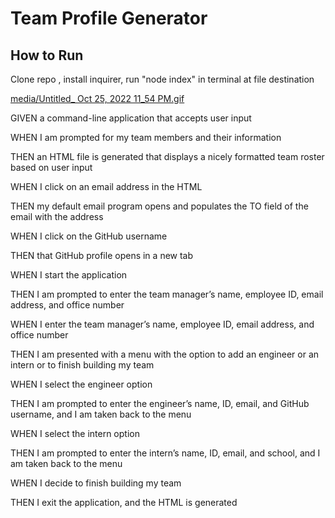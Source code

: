 # Team Profile Generator

## How to Run

Clone repo , install inquirer, run "node index" in terminal at file destination


[media/Untitled_ Oct 25, 2022 11_54 PM.gif](https://github.com/enceps/Team-Profile-Generator/blob/85c5ef6cdf6b5af73691f44ee615f1889195f2a1/media/Untitled_%20Oct%2025,%202022%2011_54%20PM.gif)

GIVEN a command-line application that accepts user input

WHEN I am prompted for my team members and their information

THEN an HTML file is generated that displays a nicely formatted team roster based on user input

WHEN I click on an email address in the HTML

THEN my default email program opens and populates the TO field of the email with the address

WHEN I click on the GitHub username

THEN that GitHub profile opens in a new tab

WHEN I start the application

THEN I am prompted to enter the team manager’s name, employee ID, email address, and office number

WHEN I enter the team manager’s name, employee ID, email address, and office number

THEN I am presented with a menu with the option to add an engineer or an intern or to finish building my team

WHEN I select the engineer option

THEN I am prompted to enter the engineer’s name, ID, email, and GitHub username, and I am taken back to the menu

WHEN I select the intern option

THEN I am prompted to enter the intern’s name, ID, email, and school, and I am taken back to the menu

WHEN I decide to finish building my team

THEN I exit the application, and the HTML is generated

